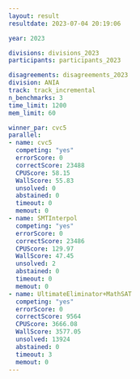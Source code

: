 ```yaml
---
layout: result
resultdate: 2023-07-04 20:19:06

year: 2023

divisions: divisions_2023
participants: participants_2023

disagreements: disagreements_2023
division: ANIA
track: track_incremental
n_benchmarks: 3
time_limit: 1200
mem_limit: 60

winner_par: cvc5
parallel:
- name: cvc5
  competing: "yes"
  errorScore: 0
  correctScore: 23488
  CPUScore: 58.15
  WallScore: 55.83
  unsolved: 0
  abstained: 0
  timeout: 0
  memout: 0
- name: SMTInterpol
  competing: "yes"
  errorScore: 0
  correctScore: 23486
  CPUScore: 129.97
  WallScore: 47.45
  unsolved: 2
  abstained: 0
  timeout: 0
  memout: 0
- name: UltimateEliminator+MathSAT
  competing: "yes"
  errorScore: 0
  correctScore: 9564
  CPUScore: 3666.08
  WallScore: 3577.05
  unsolved: 13924
  abstained: 0
  timeout: 3
  memout: 0
---
```

